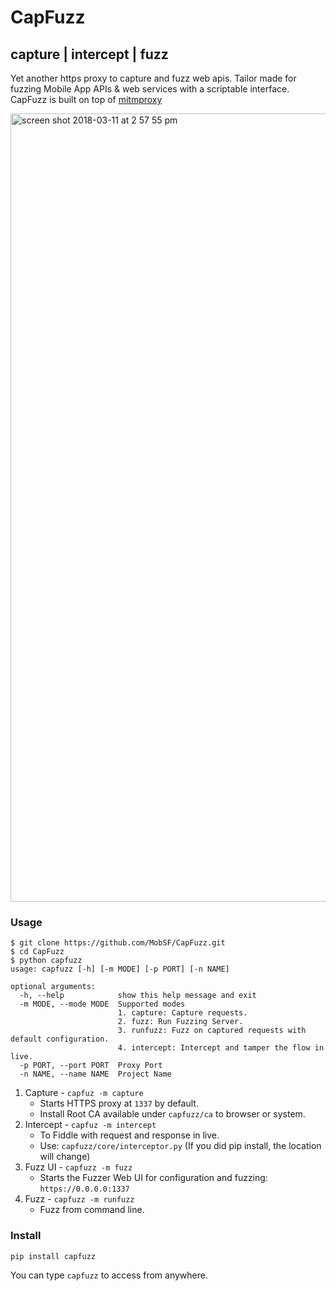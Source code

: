 # CapFuzz
## capture | intercept | fuzz
Yet another https proxy to capture and fuzz web apis. Tailor made for fuzzing Mobile App APIs & web services with a scriptable interface. CapFuzz is built on top of [mitmproxy](https://mitmproxy.org/)

<img width="1261" alt="screen shot 2018-03-11 at 2 57 55 pm" src="https://user-images.githubusercontent.com/4301109/37251800-af620840-253c-11e8-89ed-ce3594e243e9.png">

### Usage

```
$ git clone https://github.com/MobSF/CapFuzz.git
$ cd CapFuzz
$ python capfuzz
usage: capfuzz [-h] [-m MODE] [-p PORT] [-n NAME]

optional arguments:
  -h, --help            show this help message and exit
  -m MODE, --mode MODE  Supported modes
                        1. capture: Capture requests.
                        2. fuzz: Run Fuzzing Server.
                        3. runfuzz: Fuzz on captured requests with default configuration.
                        4. intercept: Intercept and tamper the flow in live.
  -p PORT, --port PORT  Proxy Port
  -n NAME, --name NAME  Project Name
```

1. Capture - `capfuz -m capture`
   * Starts HTTPS proxy at `1337` by default.
   * Install Root CA available under `capfuzz/ca` to browser or system.
2. Intercept - `capfuz -m intercept`
   * To Fiddle with request and response in live.
   * Use: `capfuzz/core/interceptor.py` (If you did pip install, the location will change)
3. Fuzz UI - `capfuzz -m fuzz`
   * Starts the Fuzzer Web UI for configuration and fuzzing: `https://0.0.0.0:1337`
4. Fuzz - `capfuzz -m runfuzz`
   * Fuzz from command line.

### Install

`pip install capfuzz`

You can type `capfuzz` to access from anywhere.
